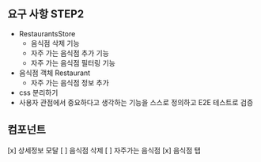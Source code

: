 ## 요구 사항 STEP2

- RestaurantsStore
  - 음식점 삭제 기능
  - 자주 가는 음식점 추가 기능
  - 자주 가는 음식점 필터링 기능
- 음식점 객체 Restaurant
  - 자주 가는 음식점 정보 추가
- css 분리하기
- 사용자 관점에서 중요하다고 생각하는 기능을 스스로 정의하고 E2E 테스트로 검증

## 컴포넌트

[x] 상세정보 모달
[ ] 음식점 삭제
[ ] 자주가는 음식점
[x] 음식점 탭
